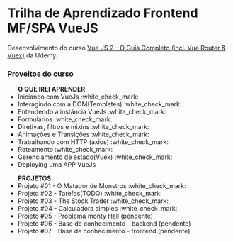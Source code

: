 # Trilha de Aprendizado Frontend MF/SPA VueJS

<p> Desenvolvimento do curso <a href="https://www.udemy.com/course/vue-js-completo/">Vue JS 2 - O Guia Completo (incl. Vue Router & Vuex)</a> da Udemy. </p>

### Proveitos do curso
   <ul> <strong> O QUE IREI APRENDER </strong>
        <li> Iniciando com VueJs :white_check_mark:</li>
        <li> Interagindo com a DOM(Templates) :white_check_mark:</li>
        <li> Entendendo a instância VueJs :white_check_mark:</li>
        <li> Formulários :white_check_mark:</li>
        <li> Diretivas, filtros e mixins :white_check_mark:</li>
        <li> Animações e Transições :white_check_mark:</li>
        <li> Trabalhando com HTTP (axios) :white_check_mark:</li>
        <li> Roteamento  :white_check_mark:</li>
        <li> Gerenciamento de estado(Vuex) :white_check_mark: </li>
        <li>  Deploying uma APP VueJs </li>
</ul>
<ul> <strong> PROJETOS </strong>
        <li> Projeto #01 - O Matador de Monstros :white_check_mark: </li>
        <li> Projeto #02 - Tarefas(TODO) :white_check_mark: </li> 
        <li> Projeto #03 - The Stock Trader  :white_check_mark: </li>
        <li> Projeto #04 - Calculadora simples :white_check_mark:  </li>
        <li> Projeto #05 - Problema monty Hall (pendente)  </li>
        <li> Projeto #06 - Base de conhecimento - backend (pendente)  </li>
        <li> Projeto #07 - Base de conhecimento - frontend (pendente)  </li>
</ul>
